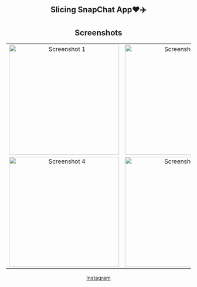 <center>

## Slicing SnapChat App❤️✈️

<h2><i class="fab fa-instagram"></i> Screenshots <i class="fas fa-camera"></i></h2>

<table>
  <tr>
    <td align="center"><img src="https://i.postimg.cc/FHPtH65Q/Jepretan-Layar-2023-06-08-pukul-16-25-59.png" alt="Screenshot 1" width="300"></td>
    <td align="center"><img src="https://i.postimg.cc/Wp0QkzL8/Jepretan-Layar-2023-06-08-pukul-16-26-11.png" alt="Screenshot 2" width="300"></td>
    <td align="center"><img src="https://i.postimg.cc/2yNMtRvn/Jepretan-Layar-2023-06-08-pukul-16-26-16.png" alt="Screenshot 3" width="300"></td>
  </tr>
  <tr>
    <td align="center"><img src="https://i.postimg.cc/C5CXTPHX/Jepretan-Layar-2023-06-08-pukul-16-30-44.png" alt="Screenshot 4" width="300"></td>
    <td align="center"><img src="https://i.postimg.cc/qR3WQMtk/Jepretan-Layar-2023-06-08-pukul-16-30-50.png" alt="Screenshot 5" width="300"></td>
    <td></td>
  </tr>
</table>

[<i class="fab fa-instagram"></i> Instagram](https://www.instagram.com/p/CtNrygVBCNv/?utm_source=ig_web_copy_link&igshid=MzRlODBiNWFlZA==)

</center>
